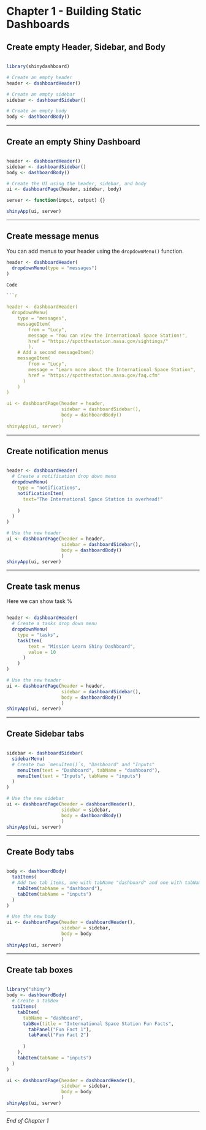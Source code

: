 # Chapter 1 - Building Static Dashboards

## Create empty Header, Sidebar, and Body

```r

library(shinydashboard)

# Create an empty header
header <- dashboardHeader()

# Create an empty sidebar
sidebar <- dashboardSidebar()

# Create an empty body
body <- dashboardBody()

```

***

## Create an empty Shiny Dashboard

```r

header <- dashboardHeader()
sidebar <- dashboardSidebar()
body <- dashboardBody()

# Create the UI using the header, sidebar, and body
ui <- dashboardPage(header, sidebar, body)

server <- function(input, output) {}

shinyApp(ui, server)

```

***

## Create message menus

You can add menus to your header using the `dropdownMenu()` function. 


```r
header <- dashboardHeader(
  dropdownMenu(type = "messages")
)

Code

```r

header <- dashboardHeader(
  dropdownMenu(
    type = "messages",
    messageItem(
        from = "Lucy",
        message = "You can view the International Space Station!",
        href = "https://spotthestation.nasa.gov/sightings/"
        ),
    # Add a second messageItem() 
    messageItem(
        from = "Lucy",
        message = "Learn more about the International Space Station",
        href = "https://spotthestation.nasa.gov/faq.cfm"
      )
    )
)

ui <- dashboardPage(header = header,
                    sidebar = dashboardSidebar(),
                    body = dashboardBody()
                    )
shinyApp(ui, server)

```

***

## Create notification menus


```r

header <- dashboardHeader(
  # Create a notification drop down menu
  dropdownMenu(
    type = "notifications",
    notificationItem(
      text="The International Space Station is overhead!"
    
    )
  )
)

# Use the new header
ui <- dashboardPage(header = header,
                    sidebar = dashboardSidebar(),
                    body = dashboardBody()
                    )
shinyApp(ui, server)

```

***

## Create task menus

Here we can show task %

```r

header <- dashboardHeader(
  # Create a tasks drop down menu
  dropdownMenu(
    type = "tasks",
    taskItem(
        text = "Mission Learn Shiny Dashboard",
        value = 10
      )
    )
)

# Use the new header
ui <- dashboardPage(header = header,
                    sidebar = dashboardSidebar(),
                    body = dashboardBody()
                    )
shinyApp(ui, server)

```

***

## Create Sidebar tabs

```r

sidebar <- dashboardSidebar(
  sidebarMenu(
  # Create two `menuItem()`s, "Dashboard" and "Inputs"
    menuItem(text = "Dashboard", tabName = "dashboard"),
    menuItem(text = "Inputs", tabName = "inputs")
  )
)

# Use the new sidebar
ui <- dashboardPage(header = dashboardHeader(),
                    sidebar = sidebar,
                    body = dashboardBody()
                    )
shinyApp(ui, server)

```

***

## Create Body tabs

```r

body <- dashboardBody(
  tabItems(
  # Add two tab items, one with tabName "dashboard" and one with tabName "inputs"
    tabItem(tabName = "dashboard"),
    tabItem(tabName = "inputs")
  )
)

# Use the new body
ui <- dashboardPage(header = dashboardHeader(),
                    sidebar = sidebar,
                    body = body
                    )
shinyApp(ui, server)

```
***

## Create tab boxes

```r

library("shiny")
body <- dashboardBody(
  # Create a tabBox
  tabItems(
    tabItem(
      tabName = "dashboard",
      tabBox(title = "International Space Station Fun Facts",
        tabPanel("Fun Fact 1"),
        tabPanel("Fun Fact 2")
      
      )
    ),
    tabItem(tabName = "inputs")
  )
)

ui <- dashboardPage(header = dashboardHeader(),
                    sidebar = sidebar,
                    body = body
                    )
shinyApp(ui, server)

```

***

*End of Chapter 1*

